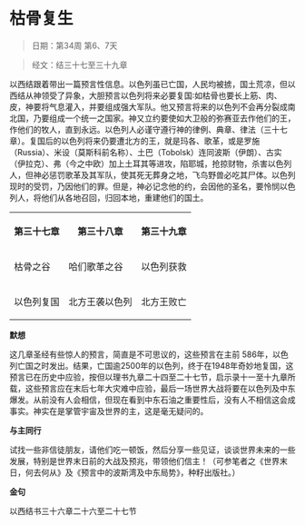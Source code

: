 # 枯骨复生 

> 日期：第34周 第6、7天

> 经文：结三十七至三十九章

以西结跟着带出一篇预言性信息。以色列虽已亡国，人民均被掳，国土荒凉，但以西结从神领受了异象，大胆预言以色列将来必要复国∶如枯骨也要长上筋、肉、皮，神要将气息灌入，并要组成强大军队。他又预言将来的以色列不会再分裂成南北国，乃要组成一个统一之国家。神又立约要使如大卫般的弥赛亚去作他们的王，作他们的牧人，直到永远。以色列人必谨守遵行神的律例、典章、律法（三十七章）。复国后的以色列将来仍要遭北方的王，就是玛各、歌革，或是罗施（Russia）、米设（莫斯科前名称）、土巴（Tobolsk）连同波斯（伊朗）、古实（伊拉克）、弗（今之中欧）加上土耳其等进攻，陷耶城，抢掠财物，杀害以色列人，但神必惩罚歌革及其军队，使其死无葬身之地，飞鸟野兽必吃其尸体。以色列现时的受罚，乃因他们的罪。但是，神必记念他的约，会因他的圣名，要怜悯以色列人，将他们从各地召回，归回本地，重建他们的国土。

<table>
 <tbody>
  <tr>
   <th><p>第三十七章</p></th>
   <th><p>第三十八章</p></th>
   <th><p>第三十九章</p></th>
  </tr>
  <tr>
   <td><p>枯骨之谷</p></td>
   <td><p>哈们歌革之谷</p></td>
   <td><p>以色列获救</p></td>
  </tr>
  <tr>
   <td><p>以色列复国</p></td>
   <td><p>北方王袭以色列</p></td>
   <td><p>北方王败亡</p></td>
  </tr>
 </tbody>
</table>

**默想**

这几章圣经有些惊人的预言，简直是不可思议的，这些预言在主前 586年，以色列亡国之时发出。结果，亡国逾2500年的以色列，终于在1948年奇妙地复国，这预言已在历史中应验，按但以理书九章二十四至二十七节，启示录十一至十九章所载，这些预言应在末后七年大灾难中应验，最后一场世界大战将要在以色列及中东爆发。从前没有人会相信，但现在看到中东石油之重要性后，没有人不相信这会成事实。神实在是掌管宇宙及世界的主，这是毫无疑问的。

**与主同行**

试找一些非信徒朋友，请他们吃一顿饭，然后分享一些见证，谈谈世界未来的一些发展，特别是世界末日前的大战及预兆，带领他们信主！（可参笔者之《世界末日，何去何从》及《预言中的波斯湾及中东局势》，种籽出版社。）

**金句**

以西结书三十六章二十六至二十七节



